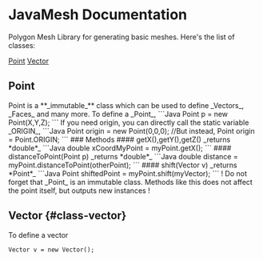 # JavaMesh Documentation
Polygon Mesh Library for generating basic meshes. 
Here's the list of classes:

[Point](#class-point)
[Vector](#class-vector)

<h2 id="class-point">Point</h2>
Point is a **_immutable_** class which can be used to define _Vectors_, _Faces_ and many more. 
To define a _Point_, 
```Java
Point p = new Point(X,Y,Z);
```
If you need origin, you can directly call the static variable _ORIGIN_,
```Java
Point origin = new Point(0,0,0);
//But instead,
Point origin = Point.ORIGIN;
```
### Methods
#### getX(),getY(),getZ() 
_returns *double*_
```Java
double xCoordMyPoint = myPoint.getX(); 
```
#### distanceToPoint(Point p) 
_returns *double*_
```Java
double distance = myPoint.distanceToPoint(otherPoint);
```
#### shift(Vector v) 
_returns *Point*_
```Java
Point shiftedPoint = myPoint.shift(myVector);
```
! Do not forget that _Point_ is an immutable class. Methods like this does not affect the point itself, but outputs new instances !

## Vector {#class-vector}

To define a vector 

```
Vector v = new Vector();
```

